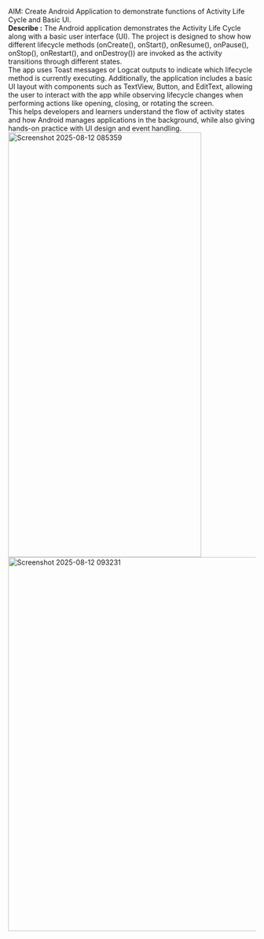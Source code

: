 AIM: Create Android Application to demonstrate functions of Activity Life Cycle and Basic UI.<br>
<b>Describe :</b> The Android application demonstrates the Activity Life Cycle along with a basic user interface (UI). The project is designed to show how different lifecycle methods (onCreate(), onStart(), onResume(), onPause(), onStop(), onRestart(), and onDestroy()) are invoked as the activity transitions through different states.<br>
The app uses Toast messages or Logcat outputs to indicate which lifecycle method is currently executing. Additionally, the application includes a basic UI layout with components such as TextView, Button, and EditText, allowing the user to interact with the app while observing lifecycle changes when performing actions like opening, closing, or rotating the screen.<br>
This helps developers and learners understand the flow of activity states and how Android manages applications in the background, while also giving hands-on practice with UI design and event handling.<br>
<img width="393" height="864" alt="Screenshot 2025-08-12 085359" src="https://github.com/user-attachments/assets/5ec5a634-a340-4e14-b19f-e74c7bf35fda" />
<img width="1475" height="761" alt="Screenshot 2025-08-12 093231" src="https://github.com/user-attachments/assets/1b3b63dc-ee5d-42a2-8e2e-a1a920e3fc41" />
